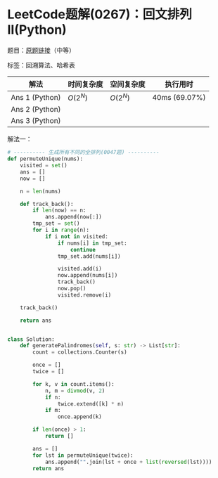 # LeetCode题解(0267)：回文排列II(Python)

题目：[原题链接](https://leetcode-cn.com/problems/palindrome-permutation-ii/)（中等）

标签：回溯算法、哈希表

| 解法           | 时间复杂度 | 空间复杂度 | 执行用时      |
| -------------- | ---------- | ---------- | ------------- |
| Ans 1 (Python) | $O(2^N)$   | $O(2^N)$   | 40ms (69.07%) |
| Ans 2 (Python) |            |            |               |
| Ans 3 (Python) |            |            |               |

解法一：

```python
# ---------- 生成所有不同的全排列(0047题) ----------
def permuteUnique(nums):
    visited = set()
    ans = []
    now = []

    n = len(nums)

    def track_back():
        if len(now) == n:
            ans.append(now[:])
        tmp_set = set()
        for i in range(n):
            if i not in visited:
                if nums[i] in tmp_set:
                    continue
                tmp_set.add(nums[i])

                visited.add(i)
                now.append(nums[i])
                track_back()
                now.pop()
                visited.remove(i)

    track_back()

    return ans


class Solution:
    def generatePalindromes(self, s: str) -> List[str]:
        count = collections.Counter(s)

        once = []
        twice = []

        for k, v in count.items():
            n, m = divmod(v, 2)
            if n:
                twice.extend([k] * n)
            if m:
                once.append(k)

        if len(once) > 1:
            return []

        ans = []
        for lst in permuteUnique(twice):
            ans.append("".join(lst + once + list(reversed(lst))))
        return ans
```